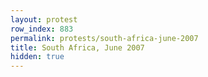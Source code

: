 ```yaml
---
layout: protest
row_index: 883
permalink: protests/south-africa-june-2007
title: South Africa, June 2007
hidden: true
---
```

